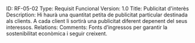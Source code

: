 ID:  RF-05-02
Type: Requisit Funcional
Version: 1.0
Title: Publicitat d'interès
Description: Hi haurà una quantitat petita de publicitat particular destinada als clients. A cada client li sortirà una publicitat diferent depenent del seus interessos.
Relations: 
Comments: Fonts d’ingressos per garantir la sostenibilitat econòmica i seguir creixent.